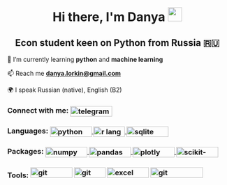 <h1 align="center">Hi there, I'm Danya
<img src="https://github.com/blackcater/blackcater/raw/main/images/Hi.gif" height="32"/></h1>
<h2 align="center">Econ student keen on Python from Russia 🇷🇺</h2>

🌱 I’m currently learning **python** and **machine learning**

📫 Reach me **danya.lorkin@gmail.com**

<!-- - 📄 See my CV 
 -->
🌍 I speak Russian (native), English (B2)

<h3 align="left">Connect with me:
<a href="https://t.me/lanyadorkin" target="blank"><img align="center" src="https://img.shields.io/badge/Telegram-2CA5E0?style=for-the-badge&logo=telegram&logoColor=white" alt="telegram" height="24" width="96" /></a></h3>

<h3 align="left">Languages:
<a href="https://www.python.org" target="_blank" rel="noreferrer"> <img align="center" src="https://img.shields.io/badge/python-3670A0?style=for-the-badge&logo=python&logoColor=ffdd54" alt="python" width="96" height="24"/>
<a href="https://www.r-project.org" target="_blank" rel="noreferrer"> <img align="center" src="https://img.shields.io/badge/r-%23276DC3.svg?style=for-the-badge&logo=r&logoColor=white" alt="r lang" width="72" height="24"/>
<a href="https://www.sqlite.org/index.html" target="_blank" rel="noreferrer"> <img align="center" src="https://img.shields.io/badge/sqlite-%2307405e.svg?style=for-the-badge&logo=sqlite&logoColor=white" alt="sqlite" width="96" height="24"/>
</a></h3>

<h3 align="left">Packages:
<a href="https://numpy.org" target="_blank" rel="noreferrer"> <img align="center" src="https://img.shields.io/badge/numpy-%23013243.svg?style=for-the-badge&logo=numpy&logoColor=white" alt="numpy" width="96" height="24"/>
<a href="https://pandas.pydata.org" target="_blank" rel="noreferrer"> <img align="center" src="https://img.shields.io/badge/pandas-%23150458.svg?style=for-the-badge&logo=pandas&logoColor=white" alt="pandas" width="96" height="24"/>
<a href="https://plotly.com/python/" target="_blank" rel="noreferrer"> <img align="center" src="https://img.shields.io/badge/Plotly-%233F4F75.svg?style=for-the-badge&logo=plotly&logoColor=white" alt="plotly" width="96" height="24"/>
<a href="https://scikit-learn.org/stable/index.html#" target="_blank" rel="noreferrer"> <img align="center" src="https://img.shields.io/badge/scikit--learn-%23F7931E.svg?style=for-the-badge&logo=scikit-learn&logoColor=white" alt="scikit-learn" width="96" height="24"/>
</a></h3>

<h3 align="left">Tools:
<a href="https://jupyter.org/" target="_blank" rel="noreferrer"> <img src="https://img.shields.io/badge/jupyter-%23FA0F00.svg?style=for-the-badge&logo=jupyter&logoColor=white" alt="git" width="96" height="24"/></a>
<a href="https://git-scm.com/" target="_blank" rel="noreferrer"> <img src="https://img.shields.io/badge/git-%23F05033.svg?style=for-the-badge&logo=git&logoColor=white" alt="git" width="72" height="24"/></a>
<a href="https://www.microsoft.com/en/microsoft-365/excel" target="_blank" rel="noreferrer"> <img src="https://img.shields.io/badge/Microsoft_Excel-217346?style=for-the-badge&logo=microsoft-excel&logoColor=white" alt="excel" width="96" height="24"/></a>
<a href="https://code.visualstudio.com/" target="_blank" rel="noreferrer"> <img src="https://img.shields.io/badge/Visual%20Studio%20Code-0078d7.svg?style=for-the-badge&logo=visual-studio-code&logoColor=white" alt="git" width="120" height="24"/></a>
</h3>
